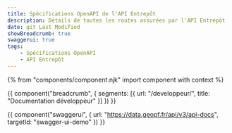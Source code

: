 ```yaml
---
title: Spécifications OpenAPI de l'API Entrepôt
description: Détails de toutes les routes assurées par l'API Entrepôt
date: git Last Modified
showBreadcrumb: true
swaggerui: true
tags:
    - Spécifications OpenAPI
    - API Entrepôt
---
```


{% from "components/component.njk" import component with context %}

{{ component("breadcrumb", {
    segments: [{
        url: "/developpeur/",
        title: "Documentation développeur"
    }]
}) }}

{{ component("swaggerui", {
    url: "https://data.geopf.fr/api/v3/api-docs",
    targetId: "swagger-ui-demo"
}) }}
